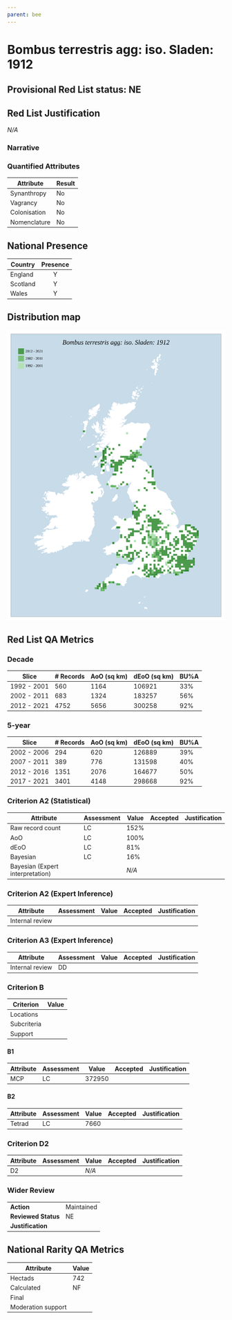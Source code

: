 ```yaml
---
parent: bee
---
```


# Bombus terrestris agg: iso. Sladen: 1912

## Provisional Red List status: NE

## Red List Justification
*N/A*
### Narrative



### Quantified Attributes
|Attribute|Result|
|---|---|
|Synanthropy|No|
|Vagrancy|No|
|Colonisation|No|
|Nomenclature|No|




## National Presence
|Country|Presence
|---|:-:|
|England|Y|
|Scotland|Y|
|Wales|Y|


## Distribution map
![](../map/528.svg)

## Red List QA Metrics
### Decade
| Slice | # Records | AoO (sq km) | dEoO (sq km) |BU%A |
|---|---|---|---|---|
|1992 - 2001|560|1164|106921|33%|
|2002 - 2011|683|1324|183257|56%|
|2012 - 2021|4752|5656|300258|92%|
### 5-year
| Slice | # Records | AoO (sq km) | dEoO (sq km) |BU%A |
|---|---|---|---|---|
|2002 - 2006|294|620|126889|39%|
|2007 - 2011|389|776|131598|40%|
|2012 - 2016|1351|2076|164677|50%|
|2017 - 2021|3401|4148|298668|92%|
### Criterion A2 (Statistical)
|Attribute|Assessment|Value|Accepted|Justification
|---|---|---|---|---|
|Raw record count|LC|152%|||
|AoO|LC|100%|||
|dEoO|LC|81%|||
|Bayesian|LC|16%|||
|Bayesian (Expert interpretation)||*N/A*|||
### Criterion A2 (Expert Inference)
|Attribute|Assessment|Value|Accepted|Justification
|---|---|---|---|---|
|Internal review|||||
### Criterion A3 (Expert Inference)
|Attribute|Assessment|Value|Accepted|Justification
|---|---|---|---|---|
|Internal review|DD||||
### Criterion B
|Criterion| Value|
|---|---|
|Locations||
|Subcriteria||
|Support||
#### B1
|Attribute|Assessment|Value|Accepted|Justification
|---|---|---|---|---|
|MCP|LC|372950|||
#### B2
|Attribute|Assessment|Value|Accepted|Justification
|---|---|---|---|---|
|Tetrad|LC|7660|||
### Criterion D2
|Attribute|Assessment|Value|Accepted|Justification
|---|---|---|---|---|
|D2||*N/A*|||
### Wider Review
|  |  |
|---|---|
|**Action**|Maintained|
|**Reviewed Status**|NE|
|**Justification**||


## National Rarity QA Metrics
|Attribute|Value|
|---|---|
|Hectads|742|
|Calculated|NF|
|Final||
|Moderation support||


